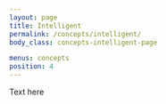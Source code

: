 ```yaml
---
layout: page
title: Intelligent
permalink: /concepts/intelligent/
body_class: concepts-intelligent-page

menus: concepts
position: 4
---
```


Text here
